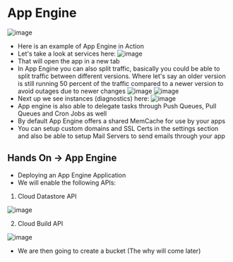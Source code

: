 # App Engine
![image](https://user-images.githubusercontent.com/43883264/179421423-cfd6896f-e732-4ae3-bbaf-2a51a1b92afc.png)
- Here is an example of App Engine in Action
- Let's take a look at services here:
![image](https://user-images.githubusercontent.com/43883264/179421401-5389bec5-9a85-4c32-b22c-5199f008d3ec.png)
- That will open the app in a new tab
- In App Engine you can also split traffic, basically you could be able to split traffic between different versions. Where let's say an older version is still running 50 percent of the traffic compared to a newer version to avoid outages due to newer changes
![image](https://user-images.githubusercontent.com/43883264/179421475-59e03e24-63c1-4bb2-92cb-61c5142dd742.png)
![image](https://user-images.githubusercontent.com/43883264/179421484-333a54c5-1b56-457e-8d07-ccf6f929d2d8.png)
- Next up we see instances (diagnostics) here: 
![image](https://user-images.githubusercontent.com/43883264/179421517-1f12773e-0e16-40e9-a996-5cea651551f9.png)
- App engine is also able to delegate tasks through Push Queues, Pull Queues and Cron Jobs as well
- By default App Engine offers a shared MemCache for use by your apps
- You can setup custom domains and SSL Certs in the settings section and also be able to setup Mail Servers to send emails through your app

## Hands On -> App Engine
- Deploying an App Engine Application
- We will enable the following APIs:
1. Cloud Datastore API

![image](https://user-images.githubusercontent.com/43883264/179876712-81d25bce-ae25-4871-8699-26c088aba612.png)

2. Cloud Build API

![image](https://user-images.githubusercontent.com/43883264/179876812-e61b0fa5-aee6-4c3b-9012-b3eb0bc3f4aa.png)

- We are then going to create a bucket (The why will come later)


